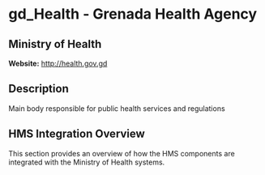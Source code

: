 # gd_Health - Grenada Health Agency

## Ministry of Health

**Website:** http://health.gov.gd

## Description

Main body responsible for public health services and regulations

## HMS Integration Overview

This section provides an overview of how the HMS components are integrated with the Ministry of Health systems.
